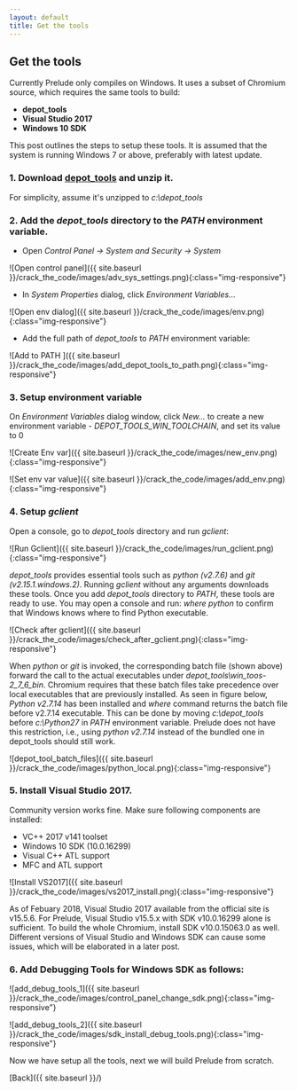 ```yaml
---
layout: default
title: Get the tools
---
```

## [](#header-2) Get the tools

Currently Prelude only compiles on Windows. It uses a subset of Chromium source, which requires the same tools to build:

*  **depot_tools**
*  **Visual Studio 2017**
*  **Windows 10 SDK**

This post outlines the steps to setup these tools. It is assumed that the system is running Windows 7 or above, preferably with latest update.

### [](#header-3) 1. Download [**depot_tools**](https://storage.googleapis.com/chrome-infra/depot_tools.zip) and unzip it.
For simplicity, assume it's unzipped to *c:\depot_tools*
### [](#header-3) 2.  Add the *depot_tools* directory to the *PATH* environment variable.
*  Open *Control Panel -> System and Security -> System*

![Open control panel]({{ site.baseurl }}/crack_the_code/images/adv_sys_settings.png){:class="img-responsive"}

*  In *System Properties* dialog, click *Environment Variables...*

![Open env dialog]({{ site.baseurl }}/crack_the_code/images/env.png){:class="img-responsive"}

* Add the full path of *depot_tools* to *PATH* environment variable:

![Add to PATH ]({{ site.baseurl }}/crack_the_code/images/add_depot_tools_to_path.png){:class="img-responsive"}

### [](#header-3) 3.  Setup environment variable
On *Environment Variables* dialog window, click *New...* to create a new environment variable - *DEPOT_TOOLS_WIN_TOOLCHAIN*, and set its value to 0

![Create Env var]({{ site.baseurl }}/crack_the_code/images/new_env.png){:class="img-responsive"}

![Set env var value]({{ site.baseurl }}/crack_the_code/images/add_env.png){:class="img-responsive"}

### [](#header-3) 4.  Setup *gclient*
Open a console, go to *depot_tools* directory and run *gclient*:

![Run Gclient]({{ site.baseurl }}/crack_the_code/images/run_gclient.png){:class="img-responsive"}

*depot_tools* provides essential tools such as *python (v2.7.6)* and *git (v2.15.1.windows.2)*. Running *gclient* without any arguments downloads these tools. Once you add *depot_tools* directory to *PATH*, these tools are ready to use. You may open a console and run: *where python* to confirm that Windows knows where to find Python executable.

![Check after gclient]({{ site.baseurl }}/crack_the_code/images/check_after_gclient.png){:class="img-responsive"}

When *python* or *git* is invoked, the corresponding batch file (shown above) forward the call to the actual executables under *depot_tools\win_toos-2_7_6_bin*. Chromium requires that these batch files take precedence over local executables that are previously installed. As seen in figure below, *Python v2.7.14* has been installed and *where* command returns the batch file before v2.7.14 executable. This can be done by moving *c:\depot_tools* before *c:\Python27* in *PATH* environment variable. Prelude does not have this restriction, i.e., using *python v2.7.14* instead of the bundled one in depot_tools should still work.

![depot_tool_batch_files]({{ site.baseurl }}/crack_the_code/images/python_local.png){:class="img-responsive"}

### [](#header-3) 5.  Install Visual Studio 2017.
Community version works fine. Make sure following components are installed:
* VC++ 2017 v141 toolset
* Windows 10 SDK (10.0.16299)
* Visual C++ ATL support
* MFC and ATL support

![Install VS2017]({{ site.baseurl }}/crack_the_code/images/vs2017_install.png){:class="img-responsive"}

As of Febuary 2018, Visual Studio 2017 available from the official site is v15.5.6. For Prelude, Visual Studio v15.5.x with SDK v10.0.16299 alone is sufficient. To build the whole Chromium, install SDK v10.0.15063.0 as well. Different versions of Visual Studio and Windows SDK can cause some issues, which will be elaborated in a later post.
### [](#header-3) 6.  Add **Debugging Tools** for Windows SDK as follows:

![add_debug_tools_1]({{ site.baseurl }}/crack_the_code/images/control_panel_change_sdk.png){:class="img-responsive"}

![add_debug_tools_2]({{ site.baseurl }}/crack_the_code/images/sdk_install_debug_tools.png){:class="img-responsive"}

Now we have setup all the tools, next we will build Prelude from scratch.

[Back]({{ site.baseurl }}/)
